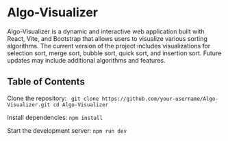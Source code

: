 # Algo-Visualizer
Algo-Visualizer is a dynamic and interactive web application built with React, Vite, and Bootstrap that allows users to visualize various sorting algorithms. The current version of the project includes visualizations for selection sort, merge sort, bubble sort, quick sort, and insertion sort. Future updates may include additional algorithms and features.

## Table of Contents


Clone the repository:
` 
git clone https://github.com/your-username/Algo-Visualizer.git
cd Algo-Visualizer
`


Install dependencies:
`
npm install
`


Start the development server:
`
npm run dev
`
